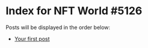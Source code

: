 # Index for NFT World #5126
Posts will be displayed in the order below:

- [Your first post](./001-first.md)

